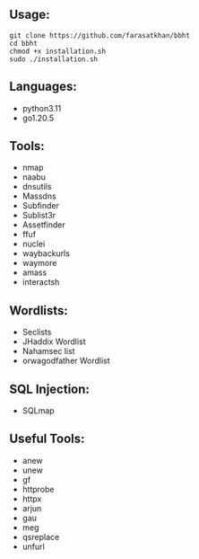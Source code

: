 ## Usage:

```
git clone https://github.com/farasatkhan/bbht
cd bbht
chmod +x installation.sh
sudo ./installation.sh
```

## Languages:

- python3.11
- go1.20.5

## Tools:

- nmap
- naabu
- dnsutils
- Massdns
- Subfinder
- Sublist3r
- Assetfinder
- ffuf
- nuclei
- waybackurls
- waymore
- amass
- interactsh

## Wordlists:

- Seclists
- JHaddix Wordlist
- Nahamsec list
- orwagodfather Wordlist

## SQL Injection:

- SQLmap

## Useful Tools:

- anew
- unew
- gf
- httprobe
- httpx
- arjun
- gau
- meg
- qsreplace
- unfurl
